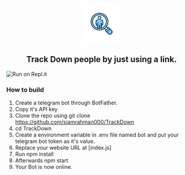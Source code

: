 <p align='center'><img style="height:100px;width:100px" src="icon.png" ></p>

<h2 align='center'>Track Down people by just using a link.</h2>

<div align="center">


</div>



![Run on Repl.it](https://repl.it/github/siamrahman000/TrackDown)
 

 

### How to build
1. Create a telegram bot through BotFather.
1. Copy it's API key
1. Clone the repo using git clone https://github.com/siamrahman000/TrackDown
1. cd TrackDown
1. Create a environment variable in .env file named bot and put your telegram bot token as it's value.
1. Replace your website URL at [index.js]
1. Run npm install
1. Afterwards npm start
1. Your Bot is now online.
